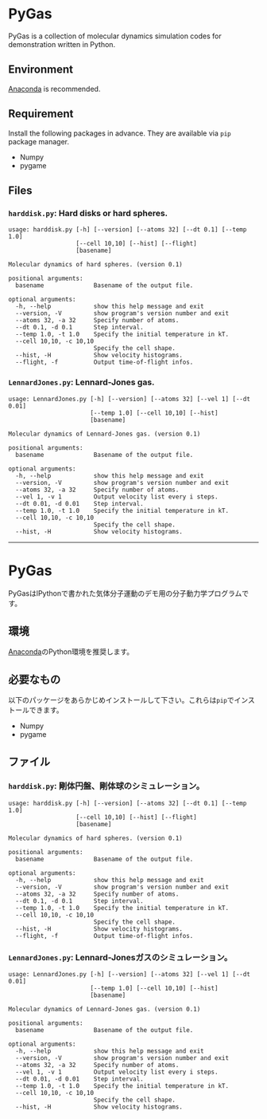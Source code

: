 # PyGas

PyGas is a collection of molecular dynamics simulation codes for demonstration written in Python.

## Environment

[Anaconda](https://www.anaconda.com) is recommended.

## Requirement

Install the following packages in advance. They are available via `pip` package manager.

* Numpy
* pygame

## Files

### `harddisk.py`: Hard disks or hard spheres.

    usage: harddisk.py [-h] [--version] [--atoms 32] [--dt 0.1] [--temp 1.0]
                       [--cell 10,10] [--hist] [--flight]
                       [basename]
    
    Molecular dynamics of hard spheres. (version 0.1)
    
    positional arguments:
      basename              Basename of the output file.
    
    optional arguments:
      -h, --help            show this help message and exit
      --version, -V         show program's version number and exit
      --atoms 32, -a 32     Specify number of atoms.
      --dt 0.1, -d 0.1      Step interval.
      --temp 1.0, -t 1.0    Specify the initial temperature in kT.
      --cell 10,10, -c 10,10
                            Specify the cell shape.
      --hist, -H            Show velocity histograms.
      --flight, -f          Output time-of-flight infos.


### `LennardJones.py`: Lennard-Jones gas.

    usage: LennardJones.py [-h] [--version] [--atoms 32] [--vel 1] [--dt 0.01]
                           [--temp 1.0] [--cell 10,10] [--hist]
                           [basename]
    
    Molecular dynamics of Lennard-Jones gas. (version 0.1)
    
    positional arguments:
      basename              Basename of the output file.
    
    optional arguments:
      -h, --help            show this help message and exit
      --version, -V         show program's version number and exit
      --atoms 32, -a 32     Specify number of atoms.
      --vel 1, -v 1         Output velocity list every i steps.
      --dt 0.01, -d 0.01    Step interval.
      --temp 1.0, -t 1.0    Specify the initial temperature in kT.
      --cell 10,10, -c 10,10
                            Specify the cell shape.
      --hist, -H            Show velocity histograms.


----

# PyGas

PyGasはlPythonで書かれた気体分子運動のデモ用の分子動力学プログラムです。

## 環境

[Anaconda](https://www.anaconda.com)のPython環境を推奨します。

## 必要なもの

以下のパッケージをあらかじめインストールして下さい。これらは`pip`でインストールできます。

* Numpy
* pygame

## ファイル

### `harddisk.py`: 剛体円盤、剛体球のシミュレーション。

    usage: harddisk.py [-h] [--version] [--atoms 32] [--dt 0.1] [--temp 1.0]
                       [--cell 10,10] [--hist] [--flight]
                       [basename]
    
    Molecular dynamics of hard spheres. (version 0.1)
    
    positional arguments:
      basename              Basename of the output file.
    
    optional arguments:
      -h, --help            show this help message and exit
      --version, -V         show program's version number and exit
      --atoms 32, -a 32     Specify number of atoms.
      --dt 0.1, -d 0.1      Step interval.
      --temp 1.0, -t 1.0    Specify the initial temperature in kT.
      --cell 10,10, -c 10,10
                            Specify the cell shape.
      --hist, -H            Show velocity histograms.
      --flight, -f          Output time-of-flight infos.


### `LennardJones.py`: Lennard-Jonesガスのシミュレーション。

    usage: LennardJones.py [-h] [--version] [--atoms 32] [--vel 1] [--dt 0.01]
                           [--temp 1.0] [--cell 10,10] [--hist]
                           [basename]
    
    Molecular dynamics of Lennard-Jones gas. (version 0.1)
    
    positional arguments:
      basename              Basename of the output file.
    
    optional arguments:
      -h, --help            show this help message and exit
      --version, -V         show program's version number and exit
      --atoms 32, -a 32     Specify number of atoms.
      --vel 1, -v 1         Output velocity list every i steps.
      --dt 0.01, -d 0.01    Step interval.
      --temp 1.0, -t 1.0    Specify the initial temperature in kT.
      --cell 10,10, -c 10,10
                            Specify the cell shape.
      --hist, -H            Show velocity histograms.

